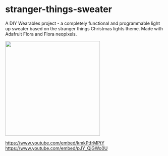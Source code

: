 # stranger-things-sweater
A DIY Wearables project - a completely functional and programmable light up sweater based on the stranger things Christmas lights theme. 
Made with Adafruit Flora and Flora neopixels.

<img src='/images/sweater_all_lit.jpg' width=300px />

https://www.youtube.com/embed/kmkPtfrMPtY
https://www.youtube.com/embed/pJY_QjGWo0U

